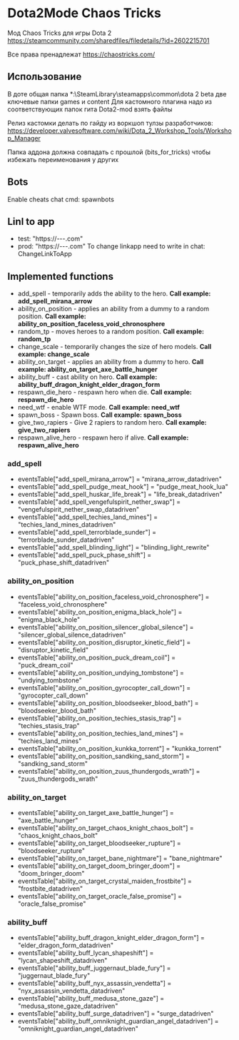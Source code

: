 # Dota2Mode Chaos Tricks
Мод Chaos Tricks для игры Dota 2 
https://steamcommunity.com/sharedfiles/filedetails/?id=2602215701

Все права пренадлежат https://chaostricks.com/

## Использование
В доте общая папка *:\SteamLibrary\steamapps\common\dota 2 beta две ключевые папки games и content
Для кастомного плагина надо из соответствующих папок гита Dota2-mod взять файлы

Релиз кастомки делать по гайду из воркшоп тулзы разработчиков:
https://developer.valvesoftware.com/wiki/Dota_2_Workshop_Tools/Workshop_Manager

Папка аддона должна совпадать с прошлой (bits_for_tricks) чтобы избежать переименования у других

## Bots
Enable cheats
chat cmd: spawnbots

## Linl to app
* test: "https://---.com"
* prod: "https://---.com"
To change linkapp need to write in chat: ChangeLinkToApp

## Implemented functions
* add_spell - temporarily adds the ability to the hero. **Call example: add_spell_mirana_arrow**
* ability_on_position - applies an ability from a dummy to a random position. **Call example: ability_on_position_faceless_void_chronosphere**
* random_tp - moves heroes to a random position. **Call example: random_tp**
* change_scale - temporarily сhanges the size of hero models. **Call example: change_scale**
* ability_on_target - applies an ability from a dummy to hero. **Call example: ability_on_target_axe_battle_hunger**
* ability_buff - cast ability on hero. **Call example: ability_buff_dragon_knight_elder_dragon_form**
* respawn_die_hero - respawn hero when die. **Call example: respawn_die_hero**
* need_wtf - enable WTF mode. **Call example: need_wtf**
* spawn_boss - Spawn boss. **Call example: spawn_boss**
* give_two_rapiers - Give 2 rapiers to random hero. **Call example: give_two_rapiers**
* respawn_alive_hero - respawn hero if alive. **Call example: respawn_alive_hero**

### add_spell
* eventsTable["add_spell_mirana_arrow"] = "mirana_arrow_datadriven"
* eventsTable["add_spell_pudge_meat_hook"] = "pudge_meat_hook_lua"
* eventsTable["add_spell_huskar_life_break"] = "life_break_datadriven"
* eventsTable["add_spell_vengefulspirit_nether_swap"] = "vengefulspirit_nether_swap_datadriven"
* eventsTable["add_spell_techies_land_mines"] = "techies_land_mines_datadriven"
* eventsTable["add_spell_terrorblade_sunder"] = "terrorblade_sunder_datadriven"
* eventsTable["add_spell_blinding_light"] = "blinding_light_rewrite"
* eventsTable["add_spell_puck_phase_shift"] = "puck_phase_shift_datadriven"

### ability_on_position
* eventsTable["ability_on_position_faceless_void_chronosphere"] = "faceless_void_chronosphere"
* eventsTable["ability_on_position_enigma_black_hole"] = "enigma_black_hole"
* eventsTable["ability_on_position_silencer_global_silence"] = "silencer_global_silence_datadriven"
* eventsTable["ability_on_position_disruptor_kinetic_field"] = "disruptor_kinetic_field"
* eventsTable["ability_on_position_puck_dream_coil"] = "puck_dream_coil"
* eventsTable["ability_on_position_undying_tombstone"] = "undying_tombstone"
* eventsTable["ability_on_position_gyrocopter_call_down"] = "gyrocopter_call_down"
* eventsTable["ability_on_position_bloodseeker_blood_bath"] = "bloodseeker_blood_bath"
* eventsTable["ability_on_position_techies_stasis_trap"] = "techies_stasis_trap"
* eventsTable["ability_on_position_techies_land_mines"] = "techies_land_mines"
* eventsTable["ability_on_position_kunkka_torrent"] = "kunkka_torrent"
* eventsTable["ability_on_position_sandking_sand_storm"] = "sandking_sand_storm"
* eventsTable["ability_on_position_zuus_thundergods_wrath"] = "zuus_thundergods_wrath"

### ability_on_target
* eventsTable["ability_on_target_axe_battle_hunger"] = "axe_battle_hunger"
* eventsTable["ability_on_target_chaos_knight_chaos_bolt"] = "chaos_knight_chaos_bolt"
* eventsTable["ability_on_target_bloodseeker_rupture"] = "bloodseeker_rupture"
* eventsTable["ability_on_target_bane_nightmare"] = "bane_nightmare"
* eventsTable["ability_on_target_doom_bringer_doom"] = "doom_bringer_doom"
* eventsTable["ability_on_target_crystal_maiden_frostbite"] = "frostbite_datadriven"
* eventsTable["ability_on_target_oracle_false_promise"] = "oracle_false_promise"	

### ability_buff
* eventsTable["ability_buff_dragon_knight_elder_dragon_form"] = "elder_dragon_form_datadriven"
* eventsTable["ability_buff_lycan_shapeshift"] = "lycan_shapeshift_datadriven"
* eventsTable["ability_buff_juggernaut_blade_fury"] = "juggernaut_blade_fury"
* eventsTable["ability_buff_nyx_assassin_vendetta"] = "nyx_assassin_vendetta_datadriven"
* eventsTable["ability_buff_medusa_stone_gaze"] = "medusa_stone_gaze_datadriven"
* eventsTable["ability_buff_surge_datadriven"] = "surge_datadriven"
* eventsTable["ability_buff_omniknight_guardian_angel_datadriven"] = "omniknight_guardian_angel_datadriven"
